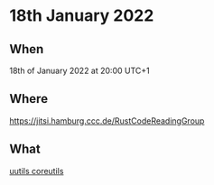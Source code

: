 # 18th January 2022

## When

18th of January 2022 at 20:00 UTC+1

## Where

https://jitsi.hamburg.ccc.de/RustCodeReadingGroup

## What

[uutils coreutils](https://github.com/uutils/coreutils)
